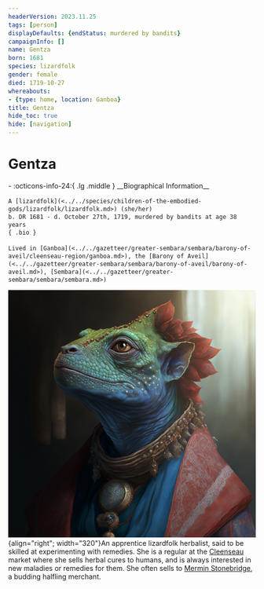 ```yaml
---
headerVersion: 2023.11.25
tags: [person]
displayDefaults: {endStatus: murdered by bandits}
campaignInfo: []
name: Gentza
born: 1681
species: lizardfolk
gender: female
died: 1719-10-27
whereabouts:
- {type: home, location: Ganboa}
title: Gentza
hide_toc: true
hide: [navigation]
---
```

# Gentza
<div class="grid cards ext-narrow-margin ext-one-column" markdown>
- :octicons-info-24:{ .lg .middle } __Biographical Information__

    A [lizardfolk](<../../species/children-of-the-embodied-gods/lizardfolk/lizardfolk.md>) (she/her)  
    b. DR 1681 - d. October 27th, 1719, murdered by bandits at age 38 years  
    { .bio }

    Lived in [Ganboa](<../../gazetteer/greater-sembara/sembara/barony-of-aveil/cleenseau-region/ganboa.md>), the [Barony of Aveil](<../../gazetteer/greater-sembara/sembara/barony-of-aveil/barony-of-aveil.md>), [Sembara](<../../gazetteer/greater-sembara/sembara/sembara.md>)
</div>


![Lizardfolk Gentza](../../assets/lizardfolk-gentza.png){align="right"; width="320"}An apprentice lizardfolk herbalist, said to be skilled at experimenting with remedies. She is a regular at the [Cleenseau](<../../gazetteer/greater-sembara/sembara/barony-of-aveil/cleenseau-region/cleenseau/cleenseau.md>) market where she sells herbal cures to humans, and is always interested in new maladies or remedies for them. She often sells to [Mermin Stonebridge](<../halflings/mermin-stonebridge.md>), a budding halfling merchant.




